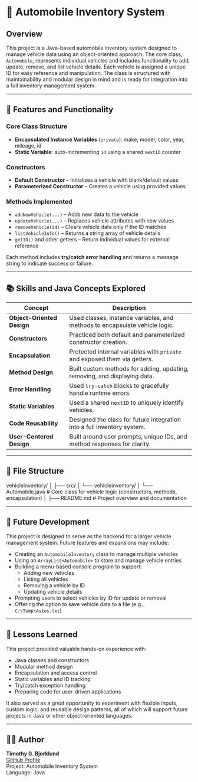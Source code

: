 # 🚗 Automobile Inventory System

## Overview

This project is a Java-based automobile inventory system designed to manage vehicle data using an object-oriented approach. The core class, `Automobile`, represents individual vehicles and includes functionality to add, update, remove, and list vehicle details. Each vehicle is assigned a unique ID for easy reference and manipulation. The class is structured with maintainability and modular design in mind and is ready for integration into a full inventory management system.

---

## 🔧 Features and Functionality

### Core Class Structure
- **Encapsulated Instance Variables** (`private`): make, model, color, year, mileage, id
- **Static Variable**: auto-incrementing `id` using a shared `nextID` counter

### Constructors
- **Default Constructor** – Initializes a vehicle with blank/default values
- **Parameterized Constructor** – Creates a vehicle using provided values

### Methods Implemented
- `addNewVehicle(...)` – Adds new data to the vehicle
- `updateVehicle(...)` – Replaces vehicle attributes with new values
- `removeVehicle(id)` – Clears vehicle data only if the ID matches
- `listVehicleInfo()` – Returns a string array of vehicle details
- `getID()` and other getters – Return individual values for external reference

Each method includes **try/catch error handling** and returns a message string to indicate success or failure.

---

## 📚 Skills and Java Concepts Explored

| Concept                      | Description                                                                 |
|-----------------------------|-----------------------------------------------------------------------------|
| **Object-Oriented Design**  | Used classes, instance variables, and methods to encapsulate vehicle logic. |
| **Constructors**            | Practiced both default and parameterized constructor creation.              |
| **Encapsulation**           | Protected internal variables with `private` and exposed them via getters.   |
| **Method Design**           | Built custom methods for adding, updating, removing, and displaying data.   |
| **Error Handling**          | Used `try-catch` blocks to gracefully handle runtime errors.                |
| **Static Variables**        | Used a shared `nextID` to uniquely identify vehicles.                       |
| **Code Reusability**        | Designed the class for future integration into a full inventory system.     |
| **User-Centered Design**    | Built around user prompts, unique IDs, and method responses for clarity.    |

---

## 🧱 File Structure

vehicleinventory/
│
├── src/
│   └── vehicleinventory/
│       └── Automobile.java        # Core class for vehicle logic (constructors, methods, encapsulation)
│
├── README.md                      # Project overview and documentation

---

## 🔮 Future Development

This project is designed to serve as the backend for a larger vehicle management system. Future features and expansions may include:

- Creating an `AutomobileInventory` class to manage multiple vehicles
- Using an `ArrayList<Automobile>` to store and manage vehicle entries
- Building a menu-based console program to support:
  - Adding new vehicles
  - Listing all vehicles
  - Removing a vehicle by ID
  - Updating vehicle details
- Prompting users to select vehicles by ID for update or removal
- Offering the option to save vehicle data to a file (e.g., `C:\Temp\Autos.txt`)

---

## 🧠 Lessons Learned

This project provided valuable hands-on experience with:
- Java classes and constructors
- Modular method design
- Encapsulation and access control
- Static variables and ID tracking
- Try/catch exception handling
- Preparing code for user-driven applications

It also served as a great opportunity to experiment with flexible inputs, custom logic, and reusable design patterns, all of which will support future projects in Java or other object-oriented languages.

---

## 👨‍💻 Author

**Timothy G. Bjorklund**  
[GitHub Profile](https://github.com/)  
Project: Automobile Inventory System  
Language: Java  
